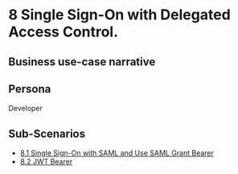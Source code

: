 # 8 Single Sign-On with Delegated Access Control. 

## Business use-case narrative


## Persona
Developer

## Sub-Scenarios
- [8.1 Single Sign-On with SAML and Use SAML Grant Bearer](8.1-single-sign-on-with-saml-and-use-saml-grant-bearer/README.md)
- [8.2 JWT Bearer](8.2-jwt-bearer/README.md)

